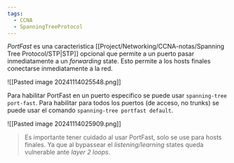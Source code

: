 ```yaml
---
tags:
  - CCNA
  - SpanningTreeProtocol
---
```

_PortFast_ es una caracteristica [[Project/Networking/CCNA-notas/Spanning Tree Protocol/STP|STP]] opcional que permite a un puerto pasar inmediatamente a un _forwarding_ state. Esto permite a los hosts finales conectarse inmediatamente a la red. 

![[Pasted image 20241114025548.png]]

Para habilitar PortFast en un puerto especifico se puede usar `spanning-tree port-fast`. Para habilitar para todos los puertos (de acceso, no trunks) se puede usar el comando `spanning-tree portfast default`. 

![[Pasted image 20241114025909.png]]
> Es importante tener cuidado al usar PortFast, solo se use para hosts finales. Ya que al bypassear el _listening/learning_ states queda vulnerable ante _layer 2 loops_.